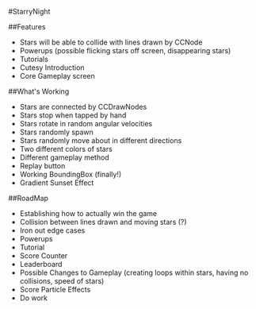 #StarryNight

##Features

* Stars will be able to collide with lines drawn by CCNode
* Powerups (possible flicking stars off screen, disappearing stars)
* Tutorials
* Cutesy Introduction
* Core Gameplay screen


##What's Working

* Stars are connected by CCDrawNodes
* Stars stop when tapped by hand
* Stars rotate in random angular velocities
* Stars randomly spawn
* Stars randomly move about in different directions
* Two different colors of stars
* Different gameplay method
* Replay button
* Working BoundingBox (finally!)
* Gradient Sunset Effect

##RoadMap

* Establishing how to actually win the game
* Collision between lines drawn and moving stars (?)
* Iron out edge cases
* Powerups
* Tutorial
* Score Counter
* Leaderboard
* Possible Changes to Gameplay (creating loops within stars, having no collisions, speed of stars)
* Score Particle Effects
* Do work
